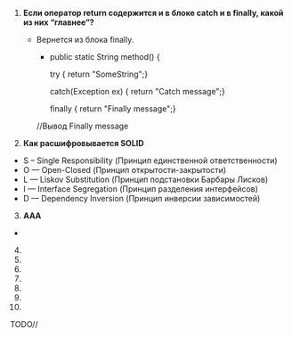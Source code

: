 1. **Если оператор return содержится и в блоке catch и в finally, какой из них “главнее”?**

   - Вернется из блока finally.
       - public static String method() {

         try { return "SomeString";}

         catch(Exception ex) { return "Catch message";}

         finally { return "Finally message";}

     //Вывод
     Finally message

2. **Как расшифровывается SOLID**
- S – Single Responsibility (Принцип единственной ответственности)
- O — Open-Closed (Принцип открытости-закрытости)
- L — Liskov Substitution (Принцип подстановки Барбары Лисков)
- I — Interface Segregation (Принцип разделения интерфейсов)
- D — Dependency Inversion (Принцип инверсии зависимостей)

3. **AAA**
- 
4. 
5. 
6. 
7. 
8. 
9. 
10.
TODO//